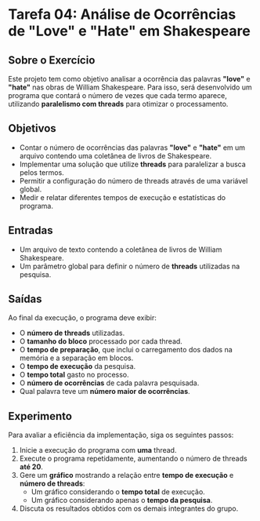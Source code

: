# Tarefa 04: Análise de Ocorrências de "Love" e "Hate" em Shakespeare

## Sobre o Exercício
Este projeto tem como objetivo analisar a ocorrência das palavras **"love"** e **"hate"** nas obras de William Shakespeare. Para isso, será desenvolvido um programa que contará o número de vezes que cada termo aparece, utilizando **paralelismo com threads** para otimizar o processamento.

## Objetivos
- Contar o número de ocorrências das palavras **"love"** e **"hate"** em um arquivo contendo uma coletânea de livros de Shakespeare.
- Implementar uma solução que utilize **threads** para paralelizar a busca pelos termos.
- Permitir a configuração do número de threads através de uma variável global.
- Medir e relatar diferentes tempos de execução e estatísticas do programa.

## Entradas
- Um arquivo de texto contendo a coletânea de livros de William Shakespeare.
- Um parâmetro global para definir o número de **threads** utilizadas na pesquisa.

## Saídas
Ao final da execução, o programa deve exibir:
- O **número de threads** utilizadas.
- O **tamanho do bloco** processado por cada thread.
- O **tempo de preparação**, que inclui o carregamento dos dados na memória e a separação em blocos.
- O **tempo de execução** da pesquisa.
- O **tempo total** gasto no processo.
- O **número de ocorrências** de cada palavra pesquisada.
- Qual palavra teve um **número maior de ocorrências**.

## Experimento
Para avaliar a eficiência da implementação, siga os seguintes passos:
1. Inicie a execução do programa com **uma** thread.
2. Execute o programa repetidamente, aumentando o número de threads **até 20**.
3. Gere um **gráfico** mostrando a relação entre **tempo de execução** e **número de threads**:
   - Um gráfico considerando o **tempo total** de execução.
   - Um gráfico considerando apenas o **tempo da pesquisa**.
4. Discuta os resultados obtidos com os demais integrantes do grupo.
